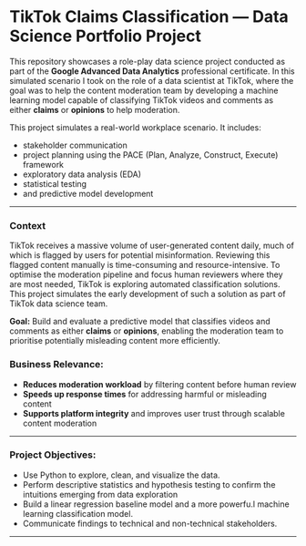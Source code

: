 # TikTok Claims Classification — Data Science Portfolio Project

This repository showcases a role-play data science project conducted as part of the **Google Advanced Data Analytics** professional certificate. In this simulated scenario I took on the role of a data scientist at TikTok, where the goal was to help the content moderation team by developing a machine learning model capable of classifying TikTok videos and comments as either **claims** or **opinions** to help moderation.

This project simulates a real-world workplace scenario. It includes:
- stakeholder communication
- project planning using the PACE (Plan, Analyze, Construct, Execute) framework
- exploratory data analysis (EDA)
- statistical testing
- and predictive model development

---

### Context
TikTok receives a massive volume of user-generated content daily, much of which is flagged by users for potential misinformation. Reviewing this flagged content manually is time-consuming and resource-intensive.
To optimise the moderation pipeline and focus human reviewers where they are most needed, TikTok is exploring automated classification solutions. This project simulates the early development of such a solution as part of TikTok data science team.

**Goal:** Build and evaluate a predictive model that classifies videos and comments as either **claims** or **opinions**, enabling the moderation team to prioritise potentially misleading content more efficiently.

### Business Relevance:
- **Reduces moderation workload** by filtering content before human review  
- **Speeds up response times** for addressing harmful or misleading content  
- **Supports platform integrity** and improves user trust through scalable content moderation
---

### Project Objectives:
- Use Python to explore, clean, and visualize the data.
- Perform descriptive statistics and hypothesis testing to confirm the intuitions emerging from data exploration
- Build a linear regression baseline model and a more powerfu.l machine learning classification model.
- Communicate findings to technical and non-technical stakeholders.
---
